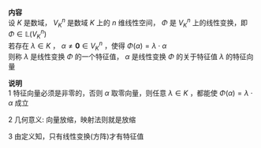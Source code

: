 **内容**    
设 $K$ 是数域， $V_K^n$ 是数域 $K$ 上的 $n$ 维线性空间， $\Phi$ 是 $V_K^n$ 上的线性变换，即 $\Phi\in\mathbb{L}(V_K^n)$     
若存在 $\lambda\in K$ ， $\alpha\neq\mathbf{0}\in V_K^n$ ，使得 $\Phi(\alpha)=\lambda\cdot\alpha$     
则称 $\lambda$ 是线性变换 $\Phi$ 的一个特征值， $\alpha$ 是线性变换 $\Phi$ 的关于特征值 $\lambda$ 的特征向量    
    
**说明**    
1 特征向量必须是非零的，否则 $\alpha$ 取零向量，则任意 $\lambda\in K$ ，都能使 $\Phi(\alpha)=\lambda\cdot\alpha$ 成立    
    
2 几何意义: 向量放缩，映射法则就是放缩    
    
3 由定义知，只有线性变换(方阵)才有特征值    
